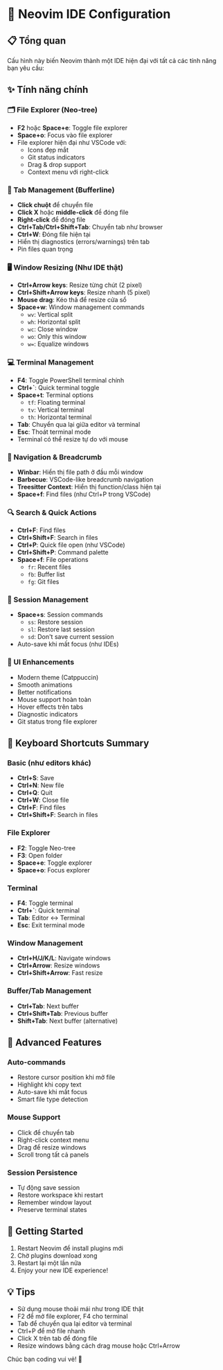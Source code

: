 # 🚀 Neovim IDE Configuration
## 📋 Tổng quan
Cấu hình này biến Neovim thành một IDE hiện đại với tất cả các tính năng bạn yêu cầu:

## ✨ Tính năng chính

### 🗂️ File Explorer (Neo-tree)
- **F2** hoặc **Space+e**: Toggle file explorer
- **Space+o**: Focus vào file explorer
- File explorer hiện đại như VSCode với:
  - Icons đẹp mắt
  - Git status indicators
  - Drag & drop support
  - Context menu với right-click

### 📑 Tab Management (Bufferline)
- **Click chuột** để chuyển file
- **Click X** hoặc **middle-click** để đóng file
- **Right-click** để đóng file
- **Ctrl+Tab/Ctrl+Shift+Tab**: Chuyển tab như browser
- **Ctrl+W**: Đóng file hiện tại
- Hiển thị diagnostics (errors/warnings) trên tab
- Pin files quan trọng

### 🖥️ Window Resizing (Như IDE thật)
- **Ctrl+Arrow keys**: Resize từng chút (2 pixel)
- **Ctrl+Shift+Arrow keys**: Resize nhanh (5 pixel)
- **Mouse drag**: Kéo thả để resize cửa sổ
- **Space+w**: Window management commands
  - `wv`: Vertical split
  - `wh`: Horizontal split
  - `wc`: Close window
  - `wo`: Only this window
  - `w=`: Equalize windows

### 💻 Terminal Management
- **F4**: Toggle PowerShell terminal chính
- **Ctrl+`**: Quick terminal toggle
- **Space+t**: Terminal options
  - `tf`: Floating terminal
  - `tv`: Vertical terminal
  - `th`: Horizontal terminal
- **Tab**: Chuyển qua lại giữa editor và terminal
- **Esc**: Thoát terminal mode
- Terminal có thể resize tự do với mouse

### 🧭 Navigation & Breadcrumb
- **Winbar**: Hiển thị file path ở đầu mỗi window
- **Barbecue**: VSCode-like breadcrumb navigation
- **Treesitter Context**: Hiển thị function/class hiện tại
- **Space+f**: Find files (như Ctrl+P trong VSCode)

### 🔍 Search & Quick Actions
- **Ctrl+F**: Find files
- **Ctrl+Shift+F**: Search in files
- **Ctrl+P**: Quick file open (như VSCode)
- **Ctrl+Shift+P**: Command palette
- **Space+f**: File operations
  - `fr`: Recent files
  - `fb`: Buffer list
  - `fg`: Git files

### 💾 Session Management
- **Space+s**: Session commands
  - `ss`: Restore session
  - `sl`: Restore last session
  - `sd`: Don't save current session
- Auto-save khi mất focus (như IDEs)

### 🎨 UI Enhancements
- Modern theme (Catppuccin)
- Smooth animations
- Better notifications
- Mouse support hoàn toàn
- Hover effects trên tabs
- Diagnostic indicators
- Git status trong file explorer

## 🎯 Keyboard Shortcuts Summary

### Basic (như editors khác)
- **Ctrl+S**: Save
- **Ctrl+N**: New file
- **Ctrl+Q**: Quit
- **Ctrl+W**: Close file
- **Ctrl+F**: Find files
- **Ctrl+Shift+F**: Search in files

### File Explorer
- **F2**: Toggle Neo-tree
- **F3**: Open folder
- **Space+e**: Toggle explorer
- **Space+o**: Focus explorer

### Terminal
- **F4**: Toggle terminal
- **Ctrl+`**: Quick terminal
- **Tab**: Editor ↔ Terminal
- **Esc**: Exit terminal mode

### Window Management
- **Ctrl+H/J/K/L**: Navigate windows
- **Ctrl+Arrow**: Resize windows
- **Ctrl+Shift+Arrow**: Fast resize

### Buffer/Tab Management
- **Ctrl+Tab**: Next buffer
- **Ctrl+Shift+Tab**: Previous buffer
- **Shift+Tab**: Next buffer (alternative)

## 🔧 Advanced Features

### Auto-commands
- Restore cursor position khi mở file
- Highlight khi copy text
- Auto-save khi mất focus
- Smart file type detection

### Mouse Support
- Click để chuyển tab
- Right-click context menu
- Drag để resize windows
- Scroll trong tất cả panels

### Session Persistence
- Tự động save session
- Restore workspace khi restart
- Remember window layout
- Preserve terminal states

## 🚀 Getting Started

1. Restart Neovim để install plugins mới
2. Chờ plugins download xong
3. Restart lại một lần nữa
4. Enjoy your new IDE experience!

## 💡 Tips
- Sử dụng mouse thoải mái như trong IDE thật
- F2 để mở file explorer, F4 cho terminal
- Tab để chuyển qua lại editor và terminal
- Ctrl+P để mở file nhanh
- Click X trên tab để đóng file
- Resize windows bằng cách drag mouse hoặc Ctrl+Arrow

Chúc bạn coding vui vẻ! 🎉
